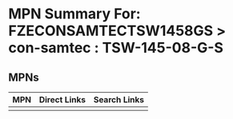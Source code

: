 



# MPN Summary For: FZECONSAMTECTSW1458GS > con-samtec : TSW-145-08-G-S

## MPNs
  

|MPN|Direct Links|Search Links|
| :--- | :--- | :--- |
||||
